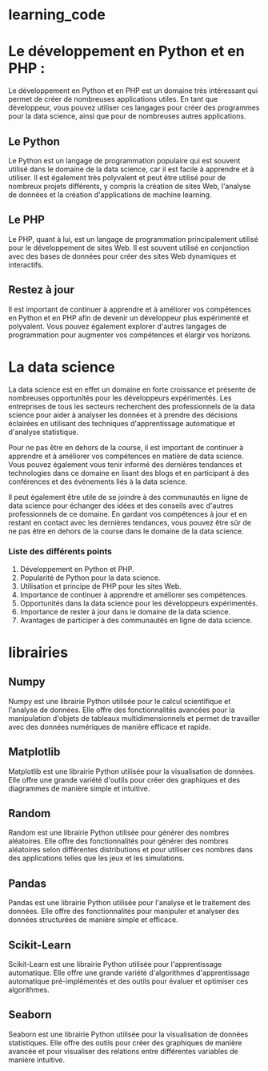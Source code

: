 # learning_code

# Le développement en Python et en PHP :
Le développement en Python et en PHP est un domaine très intéressant qui permet de créer de nombreuses applications utiles. En tant que développeur, vous pouvez utiliser ces langages pour créer des programmes pour la data science, ainsi que pour de nombreuses autres applications.

## Le Python
Le Python est un langage de programmation populaire qui est souvent utilisé dans le domaine de la data science, car il est facile à apprendre et à utiliser. Il est également très polyvalent et peut être utilisé pour de nombreux projets différents, y compris la création de sites Web, l'analyse de données et la création d'applications de machine learning.

## Le PHP
Le PHP, quant à lui, est un langage de programmation principalement utilisé pour le développement de sites Web. Il est souvent utilisé en conjonction avec des bases de données pour créer des sites Web dynamiques et interactifs.

## Restez à jour
Il est important de continuer à apprendre et à améliorer vos compétences en Python et en PHP afin de devenir un développeur plus expérimenté et polyvalent. Vous pouvez également explorer d'autres langages de programmation pour augmenter vos compétences et élargir vos horizons.

# La data science
La data science est en effet un domaine en forte croissance et présente de nombreuses opportunités pour les développeurs expérimentés. Les entreprises de tous les secteurs recherchent des professionnels de la data science pour aider à analyser les données et à prendre des décisions éclairées en utilisant des techniques d'apprentissage automatique et d'analyse statistique.

Pour ne pas être en dehors de la course, il est important de continuer à apprendre et à améliorer vos compétences en matière de data science. Vous pouvez également vous tenir informé des dernières tendances et technologies dans ce domaine en lisant des blogs et en participant à des conférences et des événements liés à la data science.

Il peut également être utile de se joindre à des communautés en ligne de data science pour échanger des idées et des conseils avec d'autres professionnels de ce domaine. En gardant vos compétences à jour et en restant en contact avec les dernières tendances, vous pouvez être sûr de ne pas être en dehors de la course dans le domaine de la data science.

### Liste des différents points

1. Développement en Python et PHP.
2. Popularité de Python pour la data science.
3. Utilisation et principe de PHP pour les sites Web.
4. Importance de continuer à apprendre et améliorer ses compétences.
5. Opportunités dans la data science pour les développeurs expérimentés.
6. Importance de rester à jour dans le domaine de la data science.
7. Avantages de participer à des communautés en ligne de data science.

# librairies

## Numpy
Numpy est une librairie Python utilisée pour le calcul scientifique et l'analyse de données. Elle offre des fonctionnalités avancées pour la manipulation d'objets de tableaux multidimensionnels et permet de travailler avec des données numériques de manière efficace et rapide.

## Matplotlib
Matplotlib est une librairie Python utilisée pour la visualisation de données. Elle offre une grande variété d'outils pour créer des graphiques et des diagrammes de manière simple et intuitive.

## Random
Random est une librairie Python utilisée pour générer des nombres aléatoires. Elle offre des fonctionnalités pour générer des nombres aléatoires selon différentes distributions et pour utiliser ces nombres dans des applications telles que les jeux et les simulations.

## Pandas
Pandas est une librairie Python utilisée pour l'analyse et le traitement des données. Elle offre des fonctionnalités pour manipuler et analyser des données structurées de manière simple et efficace.

## Scikit-Learn
Scikit-Learn est une librairie Python utilisée pour l'apprentissage automatique. Elle offre une grande variété d'algorithmes d'apprentissage automatique pré-implémentés et des outils pour évaluer et optimiser ces algorithmes.

## Seaborn
Seaborn est une librairie Python utilisée pour la visualisation de données statistiques. Elle offre des outils pour créer des graphiques de manière avancée et pour visualiser des relations entre différentes variables de manière intuitive.
